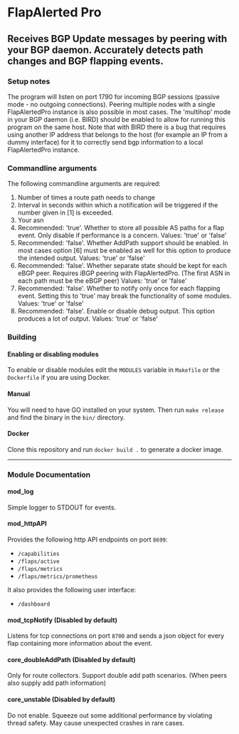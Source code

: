 # FlapAlerted Pro

## Receives BGP Update messages by peering with your BGP daemon. Accurately detects path changes and BGP flapping events.

### Setup notes

The program will listen on port 1790 for incoming BGP sessions (passive mode - no outgoing connections).
Peering multiple nodes with a single FlapAlertedPro instance is also possible in most cases. The 'multihop' mode in your BGP daemon (i.e. BIRD) should be enabled to allow for running this program on the same host. Note that with BIRD there is a bug that requires using another IP address that belongs to the host (for example an IP from a dummy interface) for it to correctly send bgp information to a local FlapAlertedPro instance.


### Commandline arguments

The following commandline arguments are required:

1. Number of times a route path needs to change
2. Interval in seconds within which a notification will be triggered if the number given in [1] is exceeded.
3. Your asn
4. Recommended: 'true'. Whether to store all possible AS paths for a flap event. Only disable if performance is a concern. Values: 'true' or 'false'
5. Recommended: 'false'. Whether AddPath support should be enabled. In most cases option [6] must be enabled as well for this option to produce the intended output. Values: 'true' or 'false'
6. Recommended: 'false'. Whether separate state should be kept for each eBGP peer. Requires iBGP peering with FlapAlertedPro. (The first ASN in each path must be the eBGP peer) Values: 'true' or 'false'
7. Recommended: 'false'. Whether to notify only once for each flapping event. Setting this to 'true' may break the functionality of some modules. Values: 'true' or 'false'
8. Recommended: 'false'. Enable or disable debug output. This option produces a lot of output. Values: 'true' or 'false'

### Building

#### Enabling or disabling modules

To enable or disable modules edit the `MODULES` variable in `Makefile` or the `Dockerfile` if you are using Docker.

#### Manual

You will need to have GO installed on your system. Then run `make release` and find the binary in the `bin/` directory.

#### Docker

Clone this repository and run `docker build .` to generate a docker image.


***

### Module Documentation

#### mod_log
Simple logger to STDOUT for events.

#### mod_httpAPI
Provides the following http API endpoints on port `8699`:

- `/capabilities`
- `/flaps/active`
- `/flaps/metrics`
- `/flaps/metrics/prometheus`

It also provides the following user interface:
- `/dashboard`

#### mod_tcpNotify (Disabled by default)
Listens for tcp connections on port `8700` and sends a json object for every flap containing more information about the event.

#### core_doubleAddPath (Disabled by default)
Only for route collectors. Support double add path scenarios. (When peers also supply add path information)

#### core_unstable (Disabled by default)
Do not enable. Squeeze out some additional performance by violating thread safety. May cause unexpected crashes in rare cases.